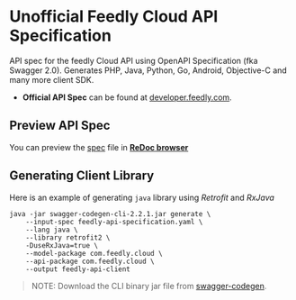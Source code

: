 # Unofficial Feedly Cloud API Specification

API spec for the feedly Cloud API using OpenAPI Specification (fka Swagger 2.0). Generates PHP, Java, Python, Go, Android, Objective-C and many more client SDK.

 * **Official API Spec** can be found at [developer.feedly.com](http://developer.feedly.com/).

## Preview API Spec
You can preview the [spec](https://raw.githubusercontent.com/amardeshbd/feedly-cloud-api-specification/master/feedly-api-specification.yaml) file in **[ReDoc browser](http://rebilly.github.io/ReDoc/?url=https://raw.githubusercontent.com/amardeshbd/feedly-cloud-api-specification/master/feedly-api-specification.yaml)**


## Generating Client Library

Here is an example of generating `java` library using _Retrofit_ and _RxJava_

```
java -jar swagger-codegen-cli-2.2.1.jar generate \
	--input-spec feedly-api-specification.yaml \
	--lang java \
	--library retrofit2 \
	-DuseRxJava=true \
	--model-package com.feedly.cloud \
	--api-package com.feedly.cloud \
	--output feedly-api-client
```

> NOTE: Download the CLI binary jar file from [swagger-codegen](https://github.com/swagger-api/swagger-codegen).
